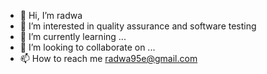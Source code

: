 - 👋 Hi, I’m radwa
- 👀 I’m interested in quality assurance and software testing
- 🌱 I’m currently learning ...
- 💞️ I’m looking to collaborate on ...
- 📫 How to reach me radwa95e@gmail.com

<!---
radwa95e/radwa95e is a ✨ special ✨ repository because its `README.md` (this file) appears on your GitHub profile.
You can click the Preview link to take a look at your changes.
--->
